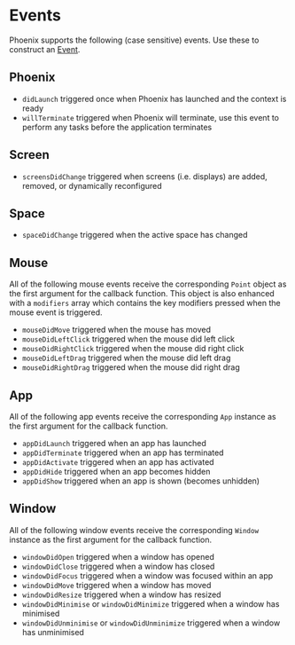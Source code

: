 # Events

Phoenix supports the following (case sensitive) events. Use these to construct an [Event](event).

## Phoenix

- `didLaunch` triggered once when Phoenix has launched and the context is ready
- `willTerminate` triggered when Phoenix will terminate, use this event to perform any tasks before the application terminates

## Screen

- `screensDidChange` triggered when screens (i.e. displays) are added, removed, or dynamically reconfigured

## Space

- `spaceDidChange` triggered when the active space has changed

## Mouse

All of the following mouse events receive the corresponding `Point` object as the first argument for the callback function. This object is also enhanced with a `modifiers` array which contains the key modifiers pressed when the mouse event is triggered.

- `mouseDidMove` triggered when the mouse has moved
- `mouseDidLeftClick` triggered when the mouse did left click
- `mouseDidRightClick` triggered when the mouse did right click
- `mouseDidLeftDrag` triggered when the mouse did left drag
- `mouseDidRightDrag` triggered when the mouse did right drag

## App

All of the following app events receive the corresponding `App` instance as the first argument for the callback function.

- `appDidLaunch` triggered when an app has launched
- `appDidTerminate` triggered when an app has terminated
- `appDidActivate` triggered when an app has activated
- `appDidHide` triggered when an app becomes hidden
- `appDidShow` triggered when an app is shown (becomes unhidden)

## Window

All of the following window events receive the corresponding `Window` instance as the first argument for the callback function.

- `windowDidOpen` triggered when a window has opened
- `windowDidClose` triggered when a window has closed
- `windowDidFocus` triggered when a window was focused within an app
- `windowDidMove` triggered when a window has moved
- `windowDidResize` triggered when a window has resized
- `windowDidMinimise` or `windowDidMinimize` triggered when a window has minimised
- `windowDidUnminimise` or `windowDidUnminimize` triggered when a window has unminimised
